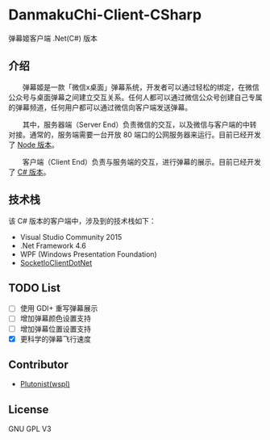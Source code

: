 # DanmakuChi-Client-CSharp
弹幕姬客户端 .Net(C#) 版本

## 介绍
　　弹幕姬是一款「微信x桌面」弹幕系统，开发者可以通过轻松的绑定，在微信公众号与桌面弹幕之间建立交互关系。任何人都可以通过微信公众号创建自己专属的弹幕频道，任何用户都可以通过微信向客户端发送弹幕。

　　其中，服务器端（Server End）负责微信的交互，以及微信与客户端的中转对接。通常的，服务端需要一台开放 80 端口的公网服务器来运行。目前已经开发了 [Node 版本](https://github.com/wspl/DanmakuChi-Server-Node)。

　　客户端（Client End）负责与服务端的交互，进行弹幕的展示。目前已经开发了 [C# 版本](https://github.com/wspl/DanmakuChi-Client-CSharp)。


## 技术栈
该 C# 版本的客户端中，涉及到的技术栈如下：
* Visual Studio Community 2015
* .Net Framework 4.6
* WPF (Windows Presentation Foundation)
* [SocketIoClientDotNet](https://github.com/Quobject/SocketIoClientDotNet)

## TODO List
- [ ] 使用 GDI+ 重写弹幕展示
- [ ] 增加弹幕颜色设置支持
- [ ] 增加弹幕位置设置支持
- [x] 更科学的弹幕飞行速度

## Contributor
* [Plutonist(wspl)](https://github.com/wspl)

## License
GNU GPL V3
